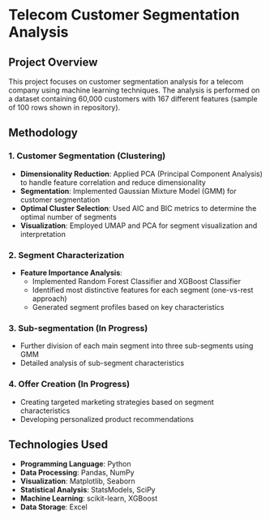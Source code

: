 # Telecom Customer Segmentation Analysis

## Project Overview
This project focuses on customer segmentation analysis for a telecom company using machine learning techniques. The analysis is performed on a dataset containing 60,000 customers with 167 different features (sample of 100 rows shown in repository).

## Methodology

### 1. Customer Segmentation (Clustering)
- **Dimensionality Reduction**: Applied PCA (Principal Component Analysis) to handle feature correlation and reduce dimensionality
- **Segmentation**: Implemented Gaussian Mixture Model (GMM) for customer segmentation
- **Optimal Cluster Selection**: Used AIC and BIC metrics to determine the optimal number of segments
- **Visualization**: Employed UMAP and PCA for segment visualization and interpretation

### 2. Segment Characterization
- **Feature Importance Analysis**: 
  - Implemented Random Forest Classifier and XGBoost Classifier
  - Identified most distinctive features for each segment (one-vs-rest approach)
  - Generated segment profiles based on key characteristics

### 3. Sub-segmentation (In Progress)
- Further division of each main segment into three sub-segments using GMM
- Detailed analysis of sub-segment characteristics

### 4. Offer Creation (In Progress)
- Creating targeted marketing strategies based on segment characteristics
- Developing personalized product recommendations

## Technologies Used
- **Programming Language**: Python
- **Data Processing**: Pandas, NumPy
- **Visualization**: Matplotlib, Seaborn
- **Statistical Analysis**: StatsModels, SciPy
- **Machine Learning**: scikit-learn, XGBoost
- **Data Storage**: Excel